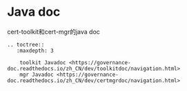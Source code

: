 # Java doc

cert-toolkit和cert-mgr的java doc


```eval_rst
.. toctree::
   :maxdepth: 3

    toolkit Javadoc <https://governance-doc.readthedocs.io/zh_CN/dev/toolkitdoc/navigation.html>
    mgr Javadoc <https://governance-doc.readthedocs.io/zh_CN/dev/certmgrdoc/navigation.html>
 
```